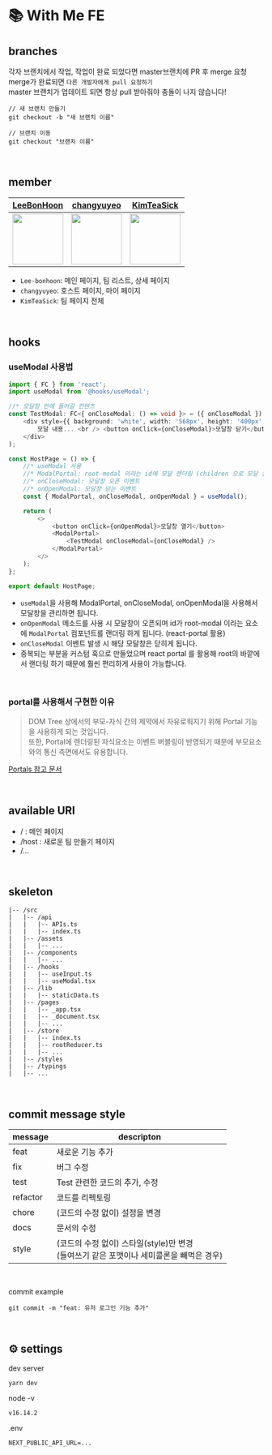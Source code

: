 # 📚 With Me FE

## branches

각자 브랜치에서 작업, 작업이 완료 되었다면 master브랜치에 PR 후 merge 요청 <br />
merge가 완료되면 `다른 개발자에게 pull 요청하기` <br />
master 브랜치가 업데이트 되면 항상 pull 받아줘야 충돌이 나지 않습니다!

```
// 새 브랜치 만들기
git checkout -b "새 브랜치 이름"

// 브랜치 이동
git checkout "브랜치 이름"
```

<br />

## member

|                    [LeeBonHoon](https://github.com/LeeBonHoon)                    |                   [changyuyeo](https://github.com/changyuyeo)                    |                   [KimTeaSick](https://github.com/KimTeaSick)                    |
| :-------------------------------------------------------------------------------: | :------------------------------------------------------------------------------: | :------------------------------------------------------------------------------: |
| <img src="https://avatars.githubusercontent.com/u/100823427?v=4" width="100px" /> | <img src="https://avatars.githubusercontent.com/u/80776262?v=4" width="100px" /> | <img src="https://avatars.githubusercontent.com/u/88377392?v=4" width="100px" /> |

- `Lee-bonhoon`: 메인 페이지, 팀 리스트, 상세 페이지
- `changyuyeo`: 호스트 페이지, 마이 페이지
- `KimTeaSick`: 팀 페이지 전체

<br />

## hooks

### useModal 사용법

```typescript
import { FC } from 'react';
import useModal from '@hooks/useModal';

//* 모달창 안에 들어갈 컨텐츠
const TestModal: FC<{ onCloseModal: () => void }> = ({ onCloseModal }) => (
	<div style={{ background: 'white', width: '568px', height: '400px', borderRadius: '10px', padding: '20px' }}>
		모달 내용... <br /> <button onClick={onCloseModal}>모달창 닫기</button>
	</div>
);

const HostPage = () => {
	//* useModal 사용
	//* ModalPortal: root-modal 이라는 id에 모달 랜더링 (children 으로 모달 컴포넌트 만들어서 넣어주면 됩니다.)
	//* onCloseModal: 모달창 오픈 이벤트
	//* onOpenModal: 모달창 닫는 이벤트
	const { ModalPortal, onCloseModal, onOpenModal } = useModal();

	return (
		<>
			<button onClick={onOpenModal}>모달창 열기</button>
			<ModalPortal>
				<TestModal onCloseModal={onCloseModal} />
			</ModalPortal>
		</>
	);
};

export default HostPage;
```

- `useModal`을 사용해 ModalPortal, onCloseModal, onOpenModal을 사용해서 모달창을 관리하면 됩니다.
- `onOpenModal` 메소드를 사용 시 모달창이 오픈되며 id가 root-modal 이라는 요소에 `ModalPortal` 컴포넌트를 랜더링 하게 됩니다. (react-portal 활용)
- `onCloseModal` 이벤트 발생 시 해당 모달창은 닫히게 됩니다.
- 중복되는 부분을 커스텀 훅으로 만들었으며 react portal 를 활용해 root의 바깥에서 랜더링 하기 때문에 훨씬 편리하게 사용이 가능합니다.

<br />

### portal를 사용해서 구현한 이유

> DOM Tree 상에서의 부모-자식 간의 제약에서 자유로워지기 위해 Portal 기능을 사용하게 되는 것입니다. <br />
> 또한, Portal에 렌더링된 자식요소는 이벤트 버블링이 반영되기 때문에 부모요소와의 통신 측면에서도 유용합니다.

<a href="https://ko.reactjs.org/docs/portals.html" target="_blank" rel="noreferrer noopener">Portals 참고 문서</a>

<br />

## available URI

- / : 메인 페이지
- /host : 새로운 팀 만들기 페이지
- /...

<br />

## skeleton

```
|-- /src
|   |-- /api
|   |   |-- APIs.ts
|   |   |-- index.ts
|   |-- /assets
|   |   |-- ...
|   |-- /components
|   |   |-- ...
|   |-- /hooks
|   |   |-- useInput.ts
|   |   |-- useModal.tsx
|   |-- /lib
|   |   |-- staticData.ts
|   |-- /pages
|   |   |-- _app.tsx
|   |   |-- _document.tsx
|   |   |-- ...
|   |-- /store
|   |   |-- index.ts
|   |   |-- rootReducer.ts
|   |   |-- ...
|   |-- /styles
|   |-- /typings
|   |-- ...
```

<br />

## commit message style

| message  | descripton                                                                                   |
| -------- | -------------------------------------------------------------------------------------------- |
| feat     | 새로운 기능 추가                                                                             |
| fix      | 버그 수정                                                                                    |
| test     | Test 관련한 코드의 추가, 수정                                                                |
| refactor | 코드를 리펙토링                                                                              |
| chore    | (코드의 수정 없이) 설정을 변경                                                               |
| docs     | 문서의 수정                                                                                  |
| style    | (코드의 수정 없이) 스타일(style)만 변경<br />(들여쓰기 같은 포맷이나 세미콜론을 빼먹은 경우) |

<br />

commit example

```
git commit -m "feat: 유저 로그인 기능 추가"
```

<br />

## ⚙ settings

dev server

```
yarn dev
```

node -v

```
v16.14.2
```

.env

```
NEXT_PUBLIC_API_URL=...
```

